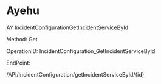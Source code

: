 #     Ayehu


AY IncidentConfigurationGetIncidentServiceById

Method: Get

OperationID: IncidentConfiguration_GetIncidentServiceById

EndPoint:

/API/IncidentConfiguration/getIncidentServiceById/{id}
